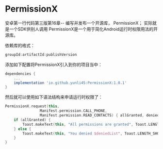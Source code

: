 # PermissionX
安卓第一行代码第三版第16章-- 编写并发布一个开源库， PermissionX； 实际就是一个SDK供别人调用
PermissionX是一个用于简化Android运行时权限用法的开源库。

依赖库的格式：

```c
groupId:artifactId:publishVersion
```



添加如下配置将PermissionX引入到你的项目当中：



```groovy
dependencies {
    ...
    implementation 'io.github.yunli45:PermissionX:1.0.1'
}
```

然后就可以使用如下语法结构来申请运行时权限了：

```kotlin
PermissionX.request(this,
                Manifest.permission.CALL_PHONE,
                Manifest.permission.READ_CONTACTS) { allGranted, deniedList ->
    if (allGranted) {
        Toast.makeText(this, "All permissions are granted", Toast.LENGTH_SHORT).show()
    } else {
        Toast.makeText(this, "You denied $deniedList", Toast.LENGTH_SHORT).show()
    }
}
```

